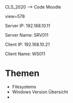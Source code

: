 CLS_2020 --> Code Moodle

view=578



Server IP: 192.168.10.11 

Server Name: SRV011

Client IP: 192.168.10.21

Client Name: WS011



# Themen

- Filesystems
- Windows Version Übersicht
- 

